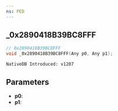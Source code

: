 ```yaml
---
ns: PED
---
```

## _0x2890418B39BC8FFF

```c
// 0x2890418B39BC8FFF
void _0x2890418B39BC8FFF(Any p0, Any p1);
```

```
NativeDB Introduced: v1207
```

## Parameters
* **p0**:
* **p1**:
